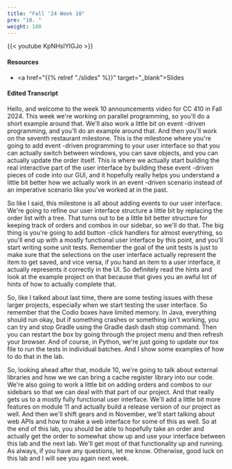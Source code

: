 ```yaml
---
title: "Fall '24 Week 10"
pre: "10. "
weight: 100
---
```


{{< youtube KpNHsIYIGJo >}}

#### Resources

* <a href="{{% relref "./slides" %}}" target="_blank">Slides</a>

#### Edited Transcript

Hello, and welcome to the week 10 announcements video for CC 410 in Fall 2024. This week we're working on parallel programming, so you'll do a short example around that. We'll also work a little bit on event -driven programming, and you'll do an example around that. And then you'll work on the seventh restaurant milestone. This is the milestone where you're going to add event -driven programming to your user interface so that you can actually switch between windows, you can save objects, and you can actually update the order itself. This is where we actually start building the real interactive part of the user interface by building these event -driven pieces of code into our GUI, and it hopefully really helps you understand a little bit better how we actually work in an event -driven scenario instead of an imperative scenario like you've worked at in the past. 

So like I said, this milestone is all about adding events to our user interface. We're going to refine our user interface structure a little bit by replacing the order list with a tree. That turns out to be a little bit better structure for keeping track of orders and combos in our sidebar, so we'll do that. The big thing is you're going to add button -click handlers for almost everything, so you'll end up with a mostly functional user interface by this point, and you'll start writing some unit tests. Remember the goal of the unit tests is just to make sure that the selections on the user interface actually represent the item to get saved, and vice versa, if you hand an item to a user interface, it actually represents it correctly in the UI. So definitely read the hints and look at the example project on that because that gives you an awful lot of hints of how to actually complete that. 

So, like I talked about last time, there are some testing issues with these larger projects, especially when we start testing the user interface. So remember that the Codio boxes have limited memory. In Java, everything should run okay, but if something crashes or something isn't working, you can try and stop Gradle using the Gradle dash dash stop command. Then you can restart the box by going through the project menu and then refresh your browser. And of course, in Python, we're just going to update our tox file to run the tests in individual batches. And I show some examples of how to do that in the lab. 

So, looking ahead after that, module 10, we're going to talk about external libraries and how we we can bring a cache register library into our code. We're also going to work a little bit on adding orders and combos to our sidebars so that we can deal with that part of our project. And that really gets us to a mostly fully functional user interface. We'll add a little bit more features on module 11 and actually build a release version of our project as well. And then we'll shift gears and in November, we'll start talking about web APIs and how to make a web interface for some of this as well. So at the end of this lab, you should be able to hopefully take an order and actually get the order to somewhat show up and use your interface between this lab and the next lab. We'll get most of that functionality up and running. As always, if you have any questions, let me know. Otherwise, good luck on this lab and I will see you again next week. 
